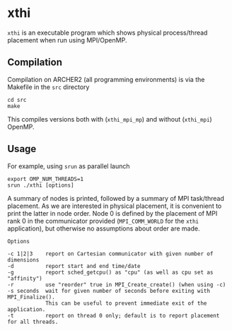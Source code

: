 # xthi
`xthi` is an executable program which shows physical process/thread placement when run using MPI/OpenMP.

## Compilation

Compilation on ARCHER2 (all programming environments) is via the Makefile in the `src` directory
```
cd src
make
```
This compiles versions both with (`xthi_mpi_mp`) and without (`xthi_mpi`) OpenMP.

## Usage

For example, using `srun` as parallel launch
```
export OMP_NUM_THREADS=1
srun ./xthi [options]
```

A summary  of nodes is printed, followed by a summary of MPI  task/thread placement. As we are interested in physical placement, it is convenient to print the latter in node order. Node 0 is defined by the placement of MPI rank 0 in the communicator provided (`MPI_COMM_WORLD` for the `xthi` application), but otherwise no assumptions about order are made.


```
Options

-c 1|2|3    report on Cartesian communicator with given number of dimensions
-d          report start and end time/date
-g          report sched_getcpu() as "cpu" (as well as cpu set as "affinity")
-r          use "reorder" true in MPI_Create_create() (when using -c)
-s seconds  wait for given number of seconds before exiting with MPI_Finalize().
            This can be useful to prevent immediate exit of the application.
-t          report on thread 0 only; default is to report placement for all threads.
```
